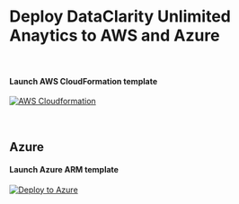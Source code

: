 # Deploy DataClarity Unlimited Anaytics to AWS and Azure

&nbsp; 
#### Launch AWS CloudFormation template
[![AWS Cloudformation](https://s3.amazonaws.com/cloudformation-examples/cloudformation-launch-stack.png)](https://us-east-2.console.aws.amazon.com/cloudformation/home?region=us-east-1#/stacks/new?templateURL=https://dataclaritycorp.s3.amazonaws.com/aws-cloud-formation/dataclarity_cloudformation.yml&stackName=DataClarity)

&nbsp; 
## Azure

#### Launch Azure ARM template
[![Deploy to Azure](https://aka.ms/deploytoazurebutton)](https://portal.azure.com/#create/microsoft.template/uri/https%3A%2F%2Fraw.githubusercontent.com%2FDataClarityCorp%2Fdistribution%2Fmain%2Fcompose%2Fazure%2Fdataclarity_arm.json)
